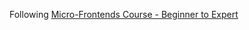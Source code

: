 Following [Micro-Frontends Course - Beginner to Expert](https://www.youtube.com/watch?v=lKKsjpH09dU&ab_channel=freeCodeCamp.org)

